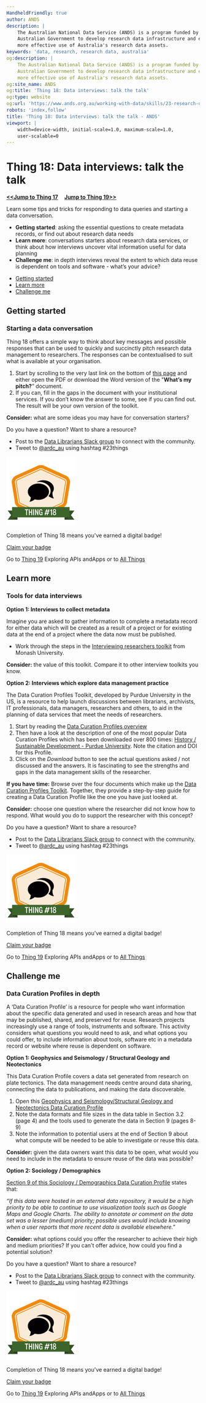 ```yaml
---
HandheldFriendly: true
author: ANDS
description: |
    The Australian National Data Service (ANDS) is a program funded by the
    Australian Government to develop research data infrastructure and enable
    more effective use of Australia's research data assets.
keywords: 'data, research, research data, australia'
og:description: |
    The Australian National Data Service (ANDS) is a program funded by the
    Australian Government to develop research data infrastructure and enable
    more effective use of Australia's research data assets.
og:site_name: ANDS
og:title: 'Thing 18: Data interviews: talk the talk'
og:type: website
og:url: 'https://www.ands.org.au/working-with-data/skills/23-research-data-things/all23/thing-18'
robots: 'index,follow'
title: 'Thing 18: Data interviews: talk the talk - ANDS'
viewport: |
    width=device-width, initial-scale=1.0, maximum-scale=1.0,
    user-scalable=0
---
```


# Thing 18: Data interviews: talk the talk
**[&lt;&lt;Jump to Thing 17](thing-17.md) &nbsp; &nbsp; [Jump to Thing 19&gt;&gt;](thing-19.md)**

Learn some tips and tricks for responding to data queries and starting a
data conversation.

-   **Getting started**: asking the essential questions to create
    metadata records, or find out about research data needs
-   **Learn more**: conversations starters about research data services,
    or think about how interviews uncover vital information useful for
    data planning
-   **Challenge me**: in depth interviews reveal the extent to which
    data reuse is dependent on tools and software - what’s your advice?

* [Getting started](#getting-started)
* [Learn more](#learn-more)
* [Challenge me](#challenge-me)

## Getting started 
### Starting a data conversation

Thing 18 offers a simple way to think about key messages and possible
responses that can be used to quickly and succinctly pitch research data
management to researchers. The responses can be contextualised to suit
what is available at your organisation.

1.  Start by scrolling to the very last link on the bottom of [this
    page](https://www.ands.org.au/working-with-data/data-management/overview/data-management-skills/information-specialists-and-data-librarian-skills)
    and either open the PDF or download the Word version of the
    "**What’s my pitch?**” document.
2.  If you can, fill in the gaps in the document with your institutional
    services. If you don’t know the answer to some, see if you can find
    out. The result will be your own version of the toolkit.

**Consider:** what are some ideas you may have for conversation
starters?

Do you have a question?  Want to share a resource?
- Post to the [Data Librarians Slack group](https://tiny.cc/data-librarians) to connect with the community.
- Tweet to [@ardc_au](https://twitter.com/ARDC_AU) using hashtag #23things

![thing18 credly badge](../images/Badge-thing18.png)

Completion of Thing 18 means you've earned a digital badge!

[Claim your badge](https://credly.com/claim/66865/B99-F2E5-09E)

Go to [Thing 19](thing-19.md "thing 19")
Exploring APIs andApps or to [All Things](index.md)

## Learn more
### Tools for data interviews

**Option 1: Interviews to collect metadata**

Imagine you are asked to gather information to complete a metadata
record for either data which will be created as a result of a project or
for existing data at the end of a project where the data now must be
published.

-   Work through the steps in the [Interviewing researchers
    toolkit](http://www.monash.edu/library/researchdata/resources/interviewing "interviewing researchers toolkit - Monash University")
    from Monash University.

**Consider:** the value of this toolkit. Compare it to other interview
toolkits you know.

**Option 2: Interviews which explore data management practice**

The Data Curation Profiles Toolkit, developed by Purdue University in
the US, is a resource to help launch discussions between librarians,
archivists, IT professionals, data managers, researchers and others, to
aid in the planning of data services that meet the needs of researchers.

1.  Start by reading the [Data Curation Profiles
    overview](https://docs.lib.purdue.edu/dcp/about.html "Data curation profiles overview")
2.  Then have a look at the description of one of the most popular Data
    Curation Profiles which has been downloaded over 800 times: [History
    / Sustainable Development - Purdue
    University](http://docs.lib.purdue.edu/dcp/vol5/iss1/1/ "Purdue University - History/Sustainable development").
    Note the citation and DOI for this Profile.
3.  Click on the *Download* button to see the actual questions asked /
    not discussed and the answers. It is fascinating to see the
    strengths and gaps in the data management skills of the researcher.

**If you have time:** Browse over the four documents which make up the
[Data Curation Profiles
Toolkit](http://docs.lib.purdue.edu/dcptoolkit/ "data curation profiles toolkit").
Together, they provide a step-by-step guide for creating a Data Curation
Profile like the one you have just looked at.

**Consider:** choose one question where the researcher did not know how
to respond. What would you do to support the researcher with this
concept?


Do you have a question?  Want to share a resource?
- Post to the [Data Librarians Slack group](https://tiny.cc/data-librarians) to connect with the community.
- Tweet to [@ardc_au](https://twitter.com/ARDC_AU) using hashtag #23things

![thing18 credly badge](../images/Badge-thing18.png)

Completion of Thing 18 means you've earned a digital badge!

[Claim your badge](https://credly.com/claim/66865/B99-F2E5-09E)

Go to [Thing 19](thing-19.md "thing 19")
Exploring APIs andApps or to [All Things](index.md)

## Challenge me
### Data Curation Profiles in depth

A ‘Data Curation Profile’ is a resource for people who want information
about the specific data generated and used in research areas and how
that may be published, shared, and preserved for reuse. Research
projects increasingly use a range of tools, instruments and software.
This activity considers what questions you would need to ask, and what
options you could offer, to include information about tools, software
etc in a metadata record or website where reuse is dependent on
software.

**Option 1: Geophysics and Seismology / Structural Geology and
Neotectonics**

This Data Curation Profile covers a data set generated from research on
plate tectonics. The data management needs centre around data sharing,
connecting the data to publications, and making the data discoverable.

1.  Open this [Geophysics and Seismology/Structural Geology and
    Neotectonics Data Curation
    Profile](https://docs.lib.purdue.edu/cgi/viewcontent.cgi?referer=&httpsredir=1&article=1027&context=dcp "Data curation profile")
2.  Note the data formats and file sizes in the data table in Section
    3.2 (page 4) and the tools used to generate the data in Section 9
    (pages 8-9)
3.  Note the information to potential users at the end of Section 9
    about what compute will be needed to be able to investigate or reuse
    this data.

**Consider:** given the data owners want this data to be open, what
would you need to include in the metadata to ensure reuse of the data
was possible?

**Option 2: Sociology / Demographics**

[Section 9 of this Sociology / Demographics Data Curation
Profile](http://docs.lib.purdue.edu/cgi/viewcontent.cgi?article=1026&context=dcp)
states that:

*“If this data were hosted in an external data repository, it would be a
high priority to be able to continue to use visualization tools such as
Google Maps and Google Charts. The ability to annotate or comment on the
data set was a lesser (medium) priority; possible uses would include
knowing when a user reports that more recent data is available
elsewhere."*

**Consider:** what options could you offer the researcher to achieve
their high and medium priorities? If you can't offer advice, how could
you find a potential solution?


Do you have a question?  Want to share a resource?
- Post to the [Data Librarians Slack group](https://tiny.cc/data-librarians) to connect with the community.
- Tweet to [@ardc_au](https://twitter.com/ARDC_AU) using hashtag #23things

![thing18 credly badge](../images/Badge-thing18.png)

Completion of Thing 18 means you've earned a digital badge!

[Claim your badge](https://credly.com/claim/66865/B99-F2E5-09E)

Go to [Thing 19](thing-19.md "thing 19")
Exploring APIs andApps or to [All Things](index.md)
